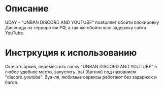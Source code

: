# Описание
UDAY - "UNBAN DISCORD AND YOUTUBE" позволяет обойти блокировку Дискорда на терриротии РФ, а так же обойти всю задержку сайта YouTube.

# Инстркуция к использованию
Скачать архив, переместить папку "UNBAN DISCORD AND YOUTUBE" в любое удобное место, запустить .bat (батник) под названием "discord_youtube". Вуа-ля, любимые сервисы работают без задержок и багов.
